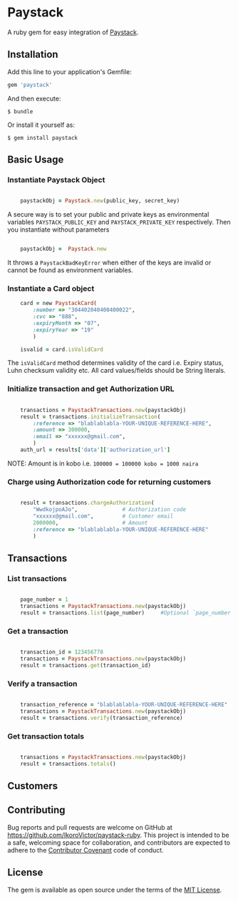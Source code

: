 # Paystack


A ruby gem for easy integration of [Paystack](https://paystack.co/).


## Installation

Add this line to your application's Gemfile:

```ruby
gem 'paystack'
```

And then execute:

    $ bundle

Or install it yourself as:

    $ gem install paystack

## Basic Usage



### Instantiate Paystack Object

```ruby

    paystackObj = Paystack.new(public_key, secret_key)

```

A secure way is to set your public and private keys as environmental variables `PAYSTACK_PUBLIC_KEY` and `PAYSTACK_PRIVATE_KEY` respectively. Then you instantiate without parameters

```ruby

	paystackObj =  Paystack.new

```
It throws a `PaystackBadKeyError` when either of the keys are invalid or cannot be found as environment variables.



### Instantiate a Card object

```ruby
	card = new PaystackCard(
		:number => "304402040400400022", 
		:cvc => "888", 
		:expiryMonth => "07",
		:expiryYear => "19"
		)

	isvalid = card.isValidCard
```
The `isValidCard` method determines validity of the card i.e. Expiry status, Luhn checksum validity etc.
All card values/fields should be String literals.



### Initialize transaction and get Authorization URL 

```ruby

	transactions = PaystackTransactions.new(paystackObj)
	result = transactions.initializeTransaction(
		:reference => "blablablabla-YOUR-UNIQUE-REFERENCE-HERE",
		:amount => 300000,
		:email => "xxxxxx@gmail.com",
		)
	auth_url = results['data']['authorization_url']
```
NOTE: Amount is in kobo i.e. `100000 = 100000 kobo = 1000 naira`



### Charge using Authorization code for returning customers

```ruby

	result = transactions.chargeAuthorization(
		"WwdkojpoAJo", 				# Authorization code
		"xxxxxx@gmail.com", 		# Customer email
		2000000, 					# Amount
		:reference => "blablablabla-YOUR-UNIQUE-REFERENCE-HERE"
		)
```



## Transactions



### List transactions

```ruby

	page_number = 1
	transactions = PaystackTransactions.new(paystackObj)
	result = transactions.list(page_number) 	#Optional `page_number` parameter 

```

### Get a transaction

```ruby

	transaction_id = 123456778
	transactions = PaystackTransactions.new(paystackObj)
	result = transactions.get(transaction_id) 

```

### Verify a transaction

```ruby

	transaction_reference = "blablablabla-YOUR-UNIQUE-REFERENCE-HERE"
	transactions = PaystackTransactions.new(paystackObj)
	result = transactions.verify(transaction_reference) 

```


### Get transaction totals

```ruby

	transactions = PaystackTransactions.new(paystackObj)
	result = transactions.totals() 

```

## Customers





## Contributing

Bug reports and pull requests are welcome on GitHub at https://github.com/IkoroVictor/paystack-ruby. This project is intended to be a safe, welcoming space for collaboration, and contributors are expected to adhere to the [Contributor Covenant](http://contributor-covenant.org) code of conduct.


## License

The gem is available as open source under the terms of the [MIT License](http://opensource.org/licenses/MIT).

